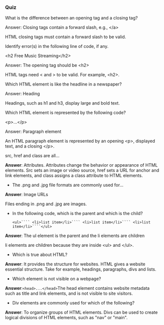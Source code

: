 ### Quiz





What is the difference between an opening tag and a closing tag?

Answer: Closing tags contain a forward slash, e.g., &lt;\/a&gt;

HTML closing tags must contain a forward slash to be valid.

Identify error\(s\) in the following line of code, if any.

&lt;h2 Free Music Streaming&lt;\/h2&gt;

Answer: The opening tag should be &lt;h2&gt;

HTML tags need &lt; and &gt; to be valid. For example, &lt;h2&gt;.

Which HTML element is like the headline in a newspaper?

Answer: Heading

Headings, such as h1 and h3, display large and bold text.

Which HTML element is represented by the following code?

&lt;p&gt;...&lt;\/p&gt;

Answer: Paragraph element

An HTML paragraph element is represented by an opening &lt;p&gt;, displayed text, and a closing &lt;\/p&gt;.

src, href and class are all...

**Answer**: Attributes. Attributes change the behavior or appearance of HTML elements. Src sets an image or video source, href sets a URL for anchor and link elements, and class assigns a class attribute to HTML elements.

* The .png and .jpg file formats are commonly used for...


**Answer**: Image URLs

Files ending in .png and .jpg are images.

* In the following code, which is the parent and which is the child?

  `<ul>```` <li>list item</li>```` <li>list item</li>```` <li>list item</li>````</ul>`


**Answer**: The ul element is the parent and the li elements are children

li elements are children because they are inside &lt;ul&gt; and &lt;\/ul&gt;.

* Which is true about HTML?


**Answer**: It provides the structure for websites. HTML gives a website essential structure. Take for example, headings, paragraphs, divs and lists.

* Which element is not visible on a webpage?


**Answer**:`<head>...</head>`The head element contains website metadata such as title and link elements, and is not visible to site visitors.

* Div elements are commonly used for which of the following?


**Answer**: To organize groups of HTML elements. Divs can be used to create logical divisions of HTML elements, such as "nav" or "main".

